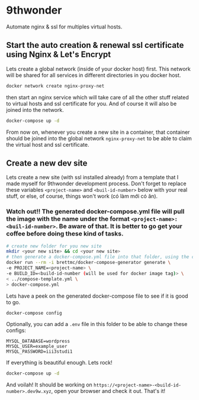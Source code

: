 # 9thwonder
Automate nginx & ssl for multiples virtual hosts.
## Start the auto creation & renewal ssl certificate using Nginx & Let's Encrypt
Lets create a global network (inside of your docker host) first. This network will be shared for all services in different directories in you docker host.

``` bash
docker network create nginx-proxy-net
```

then start an nginx service which will take care of all the other stuff related to virtual hosts and ssl certificate for you. And of course it will also be joined into the network.

``` bash
docker-compose up -d
```

From now on, whenever you create a new site in a container, that container should be joined into the global network `nginx-proxy-net` to be able to claim the virtual host and ssl certificate.

## Create a new dev site
Lets create a new site (with ssl installed already) from a template that I made myself for 9thwonder development process. Don't forget to replace these variables `<project-name>` and `<buil-id-number>` below with your real stuff, or else, of course, things won't work (có làm mới có ăn).

### Watch out!! The generated docker-compose.yml file will pull the image with the name under the format `<project-name>:<buil-id-number>`. Be aware of that. It is better to go get your coffee before doing these kind of tasks.

``` bash
# create new folder for you new site
mkdir <your new site> && cd <your new site>
# then generate a docker-compose.yml file into that folder, using the command below
docker run --rm -i brettmc/docker-compose-generator generate \
-e PROJECT_NAME=<project-name> \
-e BUILD_ID=<build-id-number (will be used for docker image tag)> \
< ../compose-template.yml \
> docker-compose.yml
```

Lets have a peek on the generated docker-compose file to see if it is good to go.

``` bash
docker-compose config
```

Optionally, you can add a `.env` file in this folder to be able to change these configs:

``` env
MYSQL_DATABASE=wordpress
MYSQL_USER=example_user
MYSQL_PASSWORD=iii3studi1
```

If everything is beautiful enough. Lets rock!

``` bash
docker-compose up -d
```

And voilah! It should be working on `https://<project-name>-<build-id-number>.dev9w.xyz`, open your browser and check it out. That's it!
